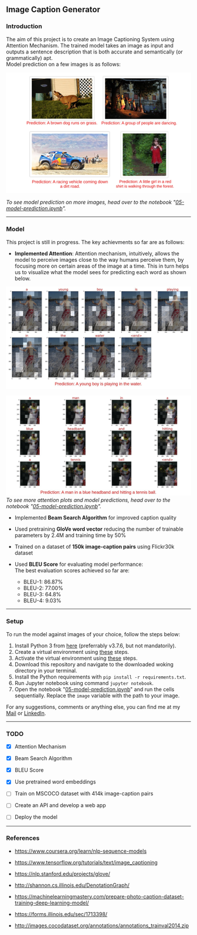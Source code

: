 ## Image Caption Generator

### Introduction

The aim of this project is to create an Image Captioning System using Attention Mechanism. The trained model takes an image as input and outputs a sentence description that is both accurate and semantically (or grammatically) apt.  
Model prediction on a few images is as follows:

![prediction_plot](./images/collage.jpg)

*To see model prediction on more images, head over to the notebook "[05-model-prediction.ipynb](./05-model-prediction.ipynb/)".*

----------
### Model
This project is still in progress. The key achievments so far are as follows:

- **Implemented Attention**: Attention mechanism, intuitively, allows the model to perceive images close to the way humans perceive them, by focusing more on certain areas of the image at a time. This in turn helps us to visualize what the model sees for predicting each word as shown below.   

![attention_plot-2](./images/attention-plot-2807-cropped.jpg) 

![attention_plot](./images/attention-plot-4551-cropped.jpg)
*To see more attention plots and model predictions, head over to the notebook "[05-model-prediction.ipynb](./05-model-prediction.ipynb/)".*

- Implemented **Beam Search Algorithm** for improved caption quality

- Used pretraining **GloVe word vector** reducing the number of trainable parameters by 2.4M and training time by 50%

- Trained on a dataset of **150k image-caption pairs** using Flickr30k dataset

- Used **BLEU Score** for evaluating model performance:  
The best evaluation scores achieved so far are:
    - BLEU-1: 86.87% 
    - BLEU-2: 77.00%
    - BLEU-3: 64.8%
    - BLEU-4: 9.03%   

----------
### Setup
To run the model against images of your choice, follow the steps below:
1. Install Python 3 from [here](https://www.python.org/downloads/) (preferrably v3.7.6, but not mandatorily).
2. Create a virtual environment using [these](https://packaging.python.org/guides/installing-using-pip-and-virtual-environments/#creating-a-virtual-environment) steps.
3. Activate the virtual environment using [these](https://packaging.python.org/guides/installing-using-pip-and-virtual-environments/#activating-a-virtual-environment) steps. 
4. Download this repository and navigate to the downloaded woking directory in your terminal.
3. Install the Python requirements with `pip install -r requirements.txt`.
4. Run Jupyter notebook using command `jupyter notebook`.
4. Open the notebook "[05-model-prediction.ipynb](./05-model-prediction.ipynb/)" and run the cells sequentially. Replace the `image` variable with the path to your image.

For any suggestions, comments or anything else, you can find me at my [Mail](mailto:shailesh.formal@gmail.com?subject=[GitHub]%20Image%20Captioning%20Using%Attention) or [LinkedIn](https://www.linkedin.com/in/shailesh-mahto).

----------
### TODO
- [X] Attention Mechanism
- [X] Beam Search Algorithm
- [X] BLEU Score
- [X] Use pretrained word embeddings
- [ ] Train on MSCOCO dataset with 414k image-caption pairs
- [ ] Create an API and develop a web app
- [ ] Deploy the model


----------
### References
- https://www.coursera.org/learn/nlp-sequence-models

- https://www.tensorflow.org/tutorials/text/image_captioning

- https://nlp.stanford.edu/projects/glove/

- http://shannon.cs.illinois.edu/DenotationGraph/

- https://machinelearningmastery.com/prepare-photo-caption-dataset-training-deep-learning-model/

- https://forms.illinois.edu/sec/1713398/
- http://images.cocodataset.org/annotations/annotations_trainval2014.zip